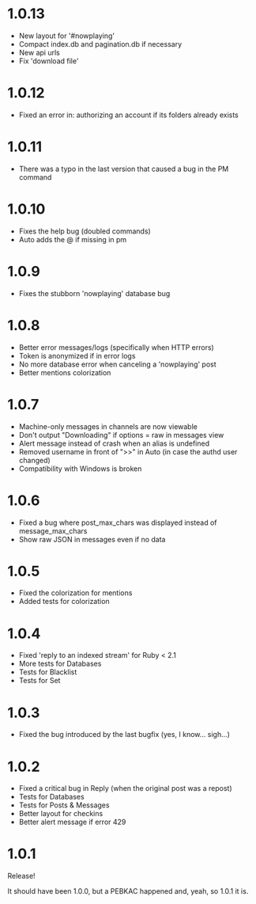 # 1.0.13

- New layout for '#nowplaying'
- Compact index.db and pagination.db if necessary
- New api urls
- Fix 'download file'

# 1.0.12

- Fixed an error in: authorizing an account if its folders already exists

# 1.0.11

- There was a typo in the last version that caused a bug in the PM command

# 1.0.10

- Fixes the help bug (doubled commands)
- Auto adds the @ if missing in pm

# 1.0.9

- Fixes the stubborn 'nowplaying' database bug

# 1.0.8

- Better error messages/logs (specifically when HTTP errors)
- Token is anonymized if in error logs
- No more database error when canceling a 'nowplaying' post
- Better mentions colorization

# 1.0.7

- Machine-only messages in channels are now viewable
- Don't output "Downloading" if options = raw in messages view
- Alert message instead of crash when an alias is undefined
- Removed username in front of ">>" in Auto (in case the authd user changed)
- Compatibility with Windows is broken

# 1.0.6

- Fixed a bug where post_max_chars was displayed instead of message_max_chars
- Show raw JSON in messages even if no data

# 1.0.5

- Fixed the colorization for mentions
- Added tests for colorization

# 1.0.4

- Fixed 'reply to an indexed stream' for Ruby < 2.1
- More tests for Databases
- Tests for Blacklist
- Tests for Set

# 1.0.3

- Fixed the bug introduced by the last bugfix (yes, I know... sigh...)

# 1.0.2

- Fixed a critical bug in Reply (when the original post was a repost)
- Tests for Databases
- Tests for Posts & Messages
- Better layout for checkins
- Better alert message if error 429

# 1.0.1

Release!

It should have been 1.0.0, but a PEBKAC happened and, yeah, so 1.0.1 it is.
